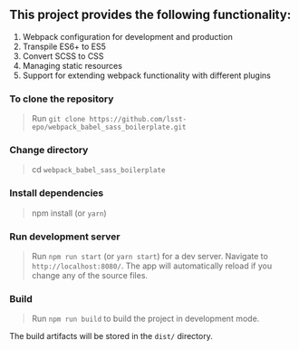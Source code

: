 ## This project provides the following functionality: 
 1. Webpack configuration for development and production
 2. Transpile ES6+ to ES5
 3. Convert SCSS to CSS
 4. Managing static resources
 5. Support for extending webpack functionality with different plugins

### To clone the repository
> Run `git clone https://github.com/lsst-epo/webpack_babel_sass_boilerplate.git`

### Change directory
> cd `webpack_babel_sass_boilerplate`

### Install dependencies
> npm install (or `yarn`)

### Run development server

> Run `npm run start` (or `yarn start`) for a dev server. Navigate to `http://localhost:8080/`. 
The app will automatically reload if you change any of the source files.

### Build

> Run `npm run build` to build the project in development mode. 

The build artifacts will be stored in the `dist/` directory.
